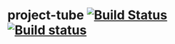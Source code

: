 # project-tube [![Build Status](https://travis-ci.com/IssouProjects/project-tube.svg?branch=master)](https://travis-ci.com/IssouProjects/project-tube) [![Build status](https://ci.appveyor.com/api/projects/status/7ww8rcrs0ul87mdt/branch/master?svg=true)](https://ci.appveyor.com/project/IssouProjects/project-tube/branch/master)
